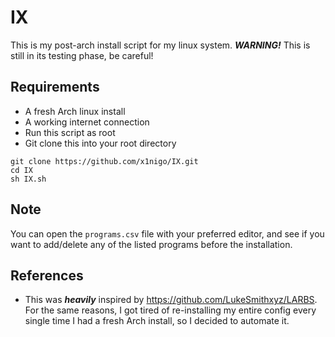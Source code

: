 # IX
This is my post-arch install script for my linux system. ***WARNING!*** This is still in its testing phase, be careful!

## Requirements
- A fresh Arch linux install
- A working internet connection
- Run this script as root
- Git clone this into your root directory

```
git clone https://github.com/x1nigo/IX.git
cd IX
sh IX.sh
```
## Note
You can open the `programs.csv` file with your preferred editor, and see if you want to add/delete
any of the listed programs before the installation.

## References
- This was ***heavily*** inspired by https://github.com/LukeSmithxyz/LARBS. For the same reasons,
I got tired of re-installing my entire config every single time I had a fresh Arch install,
so I decided to automate it.
